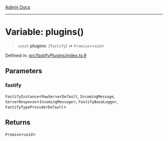 [Admin Docs](/)

***

# Variable: plugins()

> `const` **plugins**: (`fastify`) => `Promise`\<`void`\>

Defined in: [src/fastifyPlugins/index.ts:9](https://github.com/Sourya07/talawa-api/blob/583d62db9438de398bb9012a4a2617e2cb268b08/src/fastifyPlugins/index.ts#L9)

## Parameters

### fastify

`FastifyInstance`\<`RawServerDefault`, `IncomingMessage`, `ServerResponse`\<`IncomingMessage`\>, `FastifyBaseLogger`, `FastifyTypeProviderDefault`\>

## Returns

`Promise`\<`void`\>
